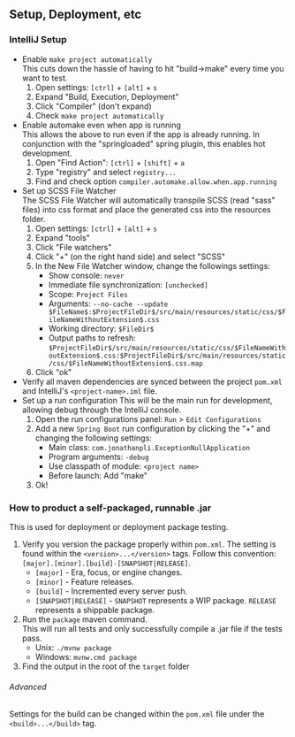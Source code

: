 ## Setup, Deployment, etc

### IntelliJ Setup
+ Enable `make project automatically`  
  This cuts down the hassle of having to hit "build->make" every time
  you want to test.
  1. Open settings: `[ctrl]` + `[alt]` + `s`
  2. Expand "Build, Execution, Deployment"
  3. Click "Compiler" (don't expand)
  4. Check `make project automatically`
+ Enable automake even when app is running  
  This allows the above to run even if the app is already running. In
  conjunction with the "springloaded" spring plugin, this enables hot
  development.
  1. Open "Find Action": `[ctrl]` + `[shift]` + `a`
  2. Type "registry" and select `registry...`
  3. Find and check option `compiler.automake.allow.when.app.running`
+ Set up SCSS File Watcher  
  The SCSS File Watcher will automatically transpile SCSS (read "sass"
  files) into css format and place the generated css into the resources
  folder.
  1. Open settings: `[ctrl]` + `[alt]` + `s`
  2. Expand "tools"
  3. Click "File watchers"
  4. Click "+" (on the right hand side) and select "SCSS"
  5. In the New File Watcher window, change the followings settings:
     + Show console: `never`
     + Immediate file synchronization: `[unchecked]`
     + Scope: `Project Files`
     + Arguments: `--no-cache --update $FileName$:$ProjectFileDir$/src/main/resources/static/css/$FileNameWithoutExtension$.css`
     + Working directory: `$FileDir$`
     + Output paths to refresh: `$ProjectFileDir$/src/main/resources/static/css/$FileNameWithoutExtension$.css:$ProjectFileDir$/src/main/resources/static/css/$FileNameWithoutExtension$.css.map`
  6. Click "ok" 
+ Verify all maven dependencies are synced between the project `pom.xml`
  and IntelliJ's `<project-name>.iml` file.
+ Set up a run configuration
  This will be the main run for development, allowing debug through the
  IntelliJ console.
  1. Open the run configurations panel: `Run` > `Edit Configurations`
  2. Add a new `Spring Boot` run configuration by clicking the "+" and
     changing the following settings:
     + Main class: `com.jonathanpli.ExceptionNullApplication`
     + Program arguments: `-debug`
     + Use classpath of module: `<project name>`
     + Before launch: Add "make"
  3. Ok!

### How to product a self-packaged, runnable .jar
This is used for deployment or deployment package testing.
1. Verify you version the package properly within `pom.xml`. The setting
   is found within the `<version>...</version>` tags. Follow this
   convention: `[major].[minor].[build]-[SNAPSHOT|RELEASE]`.
   + `[major]` - Era, focus, or engine changes.
   + `[minor]` - Feature releases.
   + `[build]` - Incremented every server push.
   + `[SNAPSHOT|RELEASE]` - `SNAPSHOT` represents a WIP package.
    `RELEASE` represents a shippable package.
2. Run the `package` maven command.  
   This will run all tests and only successfully compile a .jar file if
   the tests pass.
   + Unix: `./mvnw package`
   + Windows: `mvnw.cmd package`
3. Find the output in the root of the `target` folder

###### Advanced
Settings for the build can be changed within the `pom.xml` file under
the `<build>...</build>` tag.
